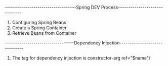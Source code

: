 
-----------------------------------Spring DEV Process------------------------------
1. Configuring Spring Beans
2. Create a Spring Container
3. Retrieve Beans from Container

----------------------------------Dependency Injection------------------------------
1. The tag for dependency injection is constructor-arg ref="$name"/